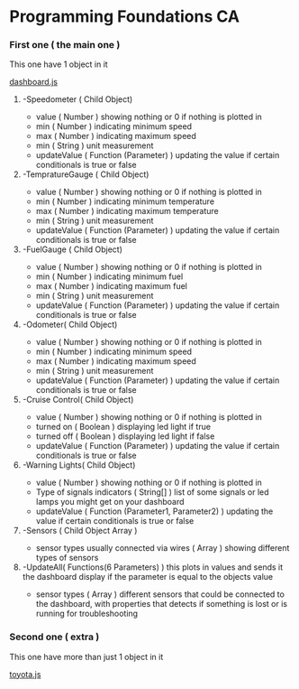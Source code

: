 # Programming Foundations CA

<h3> First one ( the main one ) </h3>
<p> This one have 1 object in it </p>

<a href="https://github.com/NoroffFEU/programming-foundations-ca-hajenn/blob/master/js/dashboard.js"> dashboard.js </a>

<ol>
    <li> -Speedometer ( Child Object)  </li>
    <ul>
        <li> value ( Number ) showing nothing or 0 if nothing is plotted in </li>
        <li> min ( Number ) indicating minimum speed </li>
        <li> max ( Number ) indicating maximum speed </li>
        <li> min ( String ) unit measurement </li>
        <li> updateValue ( Function (Parameter) ) updating the value if certain conditionals is true or false  </li>
    </ul>
       <li> -TempratureGauge ( Child Object)  </li>
    <ul>
        <li> value ( Number ) showing nothing or 0 if nothing is plotted in </li>
        <li> min ( Number ) indicating minimum temperature </li>
        <li> max ( Number ) indicating maximum temperature </li>
        <li> min ( String ) unit measurement </li>
        <li> updateValue ( Function (Parameter) ) updating the value if certain conditionals is true or false  </li>
    </ul>
           <li> -FuelGauge ( Child Object)  </li>
    <ul>
        <li> value ( Number ) showing nothing or 0 if nothing is plotted in </li>
        <li> min ( Number ) indicating minimum fuel</li>
        <li> max ( Number ) indicating maximum fuel</li>
        <li> min ( String ) unit measurement </li>
        <li> updateValue ( Function (Parameter) ) updating the value if certain conditionals is true or false  </li>
    </ul>
           <li> -Odometer( Child Object)  </li>
    <ul>
        <li> value ( Number ) showing nothing or 0 if nothing is plotted in </li>
        <li> min ( Number ) indicating minimum speed </li>
        <li> max ( Number ) indicating maximum speed </li>
        <li> min ( String ) unit measurement </li>
        <li> updateValue ( Function (Parameter) ) updating the value if certain conditionals is true or false  </li>
    </ul>
            <li> -Cruise Control( Child Object)  </li>
    <ul>
        <li> value ( Number ) showing nothing or 0 if nothing is plotted in </li>
        <li> turned on ( Boolean ) displaying led light if true </li>
        <li> turned off ( Boolean )  displaying led light if false  </li>
        <li> updateValue ( Function (Parameter) ) updating the value if certain conditionals is true or false  </li>
    </ul>
            <li> -Warning Lights( Child Object)  </li>
    <ul>
        <li> value ( Number ) showing nothing or 0 if nothing is plotted in </li>
        <li> Type of signals indicators ( String[] ) list of some signals or led lamps you might get on your dashboard </li>
        <li> updateValue ( Function (Parameter1, Parameter2) ) updating the value if certain conditionals is true or false  </li>
    </ul>
            <li> -Sensors ( Child Object Array )  </li>
    <ul>
        <li> sensor types usually connected via wires  ( Array ) showing different types of sensors  </li>
    </ul>
            <li> -UpdateAll( Functions(6 Parameters) ) this plots in values and sends it the dashboard display if the parameter is equal  
             to the objects value
            </li>
    <ul>
        <li> sensor types ( Array ) different sensors that could be connected to the dashboard, with properties that detects if something is lost or
        is running for troubleshooting  </li>
    </ul>
</ol>

<h3> Second one ( extra ) </h3>
<p> This one have more than just 1 object in it </p>

<a href="https://github.com/NoroffFEU/programming-foundations-ca-hajenn/blob/master/js/toyota.js"> toyota.js </a>
